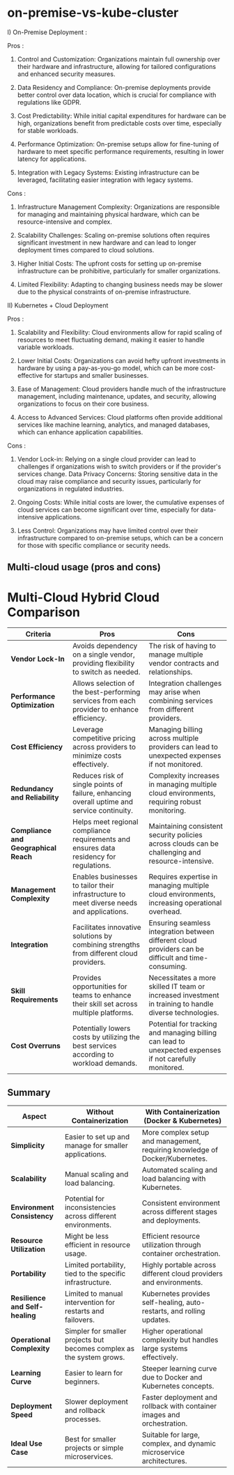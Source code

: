 # on-premise-vs-kube-cluster

I) On-Premise Deployment :

Pros :

1) Control and Customization: Organizations maintain full ownership over their hardware and infrastructure, allowing for tailored configurations and enhanced security measures.

2) Data Residency and Compliance: On-premise deployments provide better control over data location, which is crucial for compliance with regulations like GDPR.

3) Cost Predictability: While initial capital expenditures for hardware can be high, organizations benefit from predictable costs over time, especially for stable workloads.

4) Performance Optimization: On-premise setups allow for fine-tuning of hardware to meet specific performance requirements, resulting in lower latency for applications.

5) Integration with Legacy Systems: Existing infrastructure can be leveraged, facilitating easier integration with legacy systems.

Cons :

1) Infrastructure Management Complexity: Organizations are responsible for managing and maintaining physical hardware, which can be resource-intensive and complex.

2) Scalability Challenges: Scaling on-premise solutions often requires significant investment in new hardware and can lead to longer deployment times compared to cloud solutions.

3) Higher Initial Costs: The upfront costs for setting up on-premise infrastructure can be prohibitive, particularly for smaller organizations.

4) Limited Flexibility: Adapting to changing business needs may be slower due to the physical constraints of on-premise infrastructure.

II) Kubernetes + Cloud Deployment

Pros :

1) Scalability and Flexibility: Cloud environments allow for rapid scaling of resources to meet fluctuating demand, making it easier to handle variable workloads.

2) Lower Initial Costs: Organizations can avoid hefty upfront investments in hardware by using a pay-as-you-go model, which can be more cost-effective for startups and smaller businesses.

3) Ease of Management: Cloud providers handle much of the infrastructure management, including maintenance, updates, and security, allowing organizations to focus on their core business.

4) Access to Advanced Services: Cloud platforms often provide additional services like machine learning, analytics, and managed databases, which can enhance application capabilities.

Cons :

1) Vendor Lock-in: Relying on a single cloud provider can lead to challenges if organizations wish to switch providers or if the provider's services change.
Data Privacy Concerns: Storing sensitive data in the cloud may raise compliance and security issues, particularly for organizations in regulated industries.

2) Ongoing Costs: While initial costs are lower, the cumulative expenses of cloud services can become significant over time, especially for data-intensive applications.

3) Less Control: Organizations may have limited control over their infrastructure compared to on-premise setups, which can be a concern for those with specific compliance or security needs.

## Multi-cloud usage (pros and cons) 

# Multi-Cloud Hybrid Cloud Comparison

| **Criteria**                   | **Pros**                                                                                  | **Cons**                                                                                       |
|--------------------------------|-------------------------------------------------------------------------------------------|-----------------------------------------------------------------------------------------------|
| **Vendor Lock-In**             | Avoids dependency on a single vendor, providing flexibility to switch as needed.         | The risk of having to manage multiple vendor contracts and relationships.                    |
| **Performance Optimization**    | Allows selection of the best-performing services from each provider to enhance efficiency. | Integration challenges may arise when combining services from different providers.           |
| **Cost Efficiency**            | Leverage competitive pricing across providers to minimize costs effectively.              | Managing billing across multiple providers can lead to unexpected expenses if not monitored. |
| **Redundancy and Reliability**  | Reduces risk of single points of failure, enhancing overall uptime and service continuity. | Complexity increases in managing multiple cloud environments, requiring robust monitoring.     |
| **Compliance and Geographical Reach** | Helps meet regional compliance requirements and ensures data residency for regulations.  | Maintaining consistent security policies across clouds can be challenging and resource-intensive. |
| **Management Complexity**      | Enables businesses to tailor their infrastructure to meet diverse needs and applications. | Requires expertise in managing multiple cloud environments, increasing operational overhead.   |
| **Integration**                | Facilitates innovative solutions by combining strengths from different cloud providers.    | Ensuring seamless integration between different cloud providers can be difficult and time-consuming. |
| **Skill Requirements**         | Provides opportunities for teams to enhance their skill set across multiple platforms.   | Necessitates a more skilled IT team or increased investment in training to handle diverse technologies. |
| **Cost Overruns**             | Potentially lowers costs by utilizing the best services according to workload demands.   | Potential for tracking and managing billing can lead to unexpected expenses if not carefully monitored. |


## Summary 

| **Aspect**                         | **Without Containerization**                                           | **With Containerization (Docker & Kubernetes)**                        |
|-------------------------------------|------------------------------------------------------------------------|------------------------------------------------------------------------|
| **Simplicity**                      | Easier to set up and manage for smaller applications.                  | More complex setup and management, requiring knowledge of Docker/Kubernetes. |
| **Scalability**                     | Manual scaling and load balancing.                                     | Automated scaling and load balancing with Kubernetes.                  |
| **Environment Consistency**         | Potential for inconsistencies across different environments.           | Consistent environment across different stages and deployments.        |
| **Resource Utilization**            | Might be less efficient in resource usage.                             | Efficient resource utilization through container orchestration.        |
| **Portability**                     | Limited portability, tied to the specific infrastructure.              | Highly portable across different cloud providers and environments.     |
| **Resilience and Self-healing**     | Limited to manual intervention for restarts and failovers.             | Kubernetes provides self-healing, auto-restarts, and rolling updates.  |
| **Operational Complexity**          | Simpler for smaller projects but becomes complex as the system grows.  | Higher operational complexity but handles large systems effectively.   |
| **Learning Curve**                  | Easier to learn for beginners.                                         | Steeper learning curve due to Docker and Kubernetes concepts.          |
| **Deployment Speed**                | Slower deployment and rollback processes.                              | Faster deployment and rollback with container images and orchestration.|
| **Ideal Use Case**                  | Best for smaller projects or simple microservices.                     | Suitable for large, complex, and dynamic microservice architectures.   |

